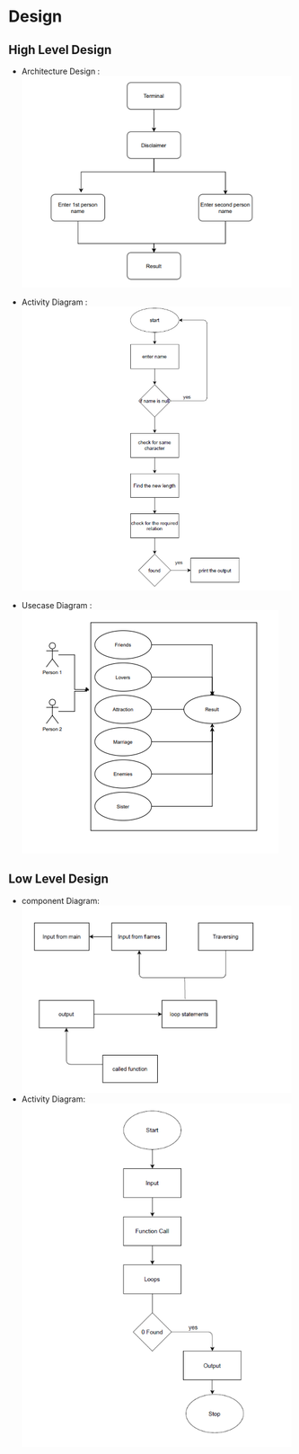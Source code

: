 # Design

## High Level Design 
* Architecture Design :
![Architecture](https://github.com/man36725/Mini_Project/blob/main/2_Design/architecture.PNG)
* Activity Diagram :
![ActivityDiagram](https://github.com/man36725/Mini_Project/blob/main/2_Design/1.uml.PNG)

* Usecase Diagram :
![UsecaseDiagram](https://github.com/man36725/Mini_Project/blob/main/2_Design/usecase.PNG)

## Low Level Design 
* component Diagram:
![ComponentDiagram](https://github.com/man36725/Mini_Project/blob/main/2_Design/3.uml.PNG)
* Activity Diagram:
![ActivityDiagram](https://github.com/man36725/Mini_Project/blob/main/2_Design/2.uml.PNG)
